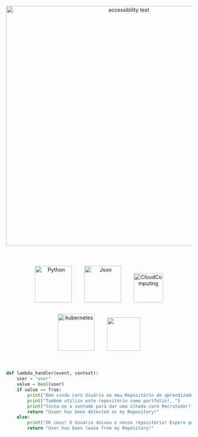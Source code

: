 <p align="center">
  <img src="https://o.remove.bg/downloads/4d8d1a37-ebc8-4bcd-96d7-5b6ba73539aa/Com_cloud_computing__n%C3%B3s_podemos_ir_ao_infino_e_al%C3%A9m_-removebg-preview.png" width="650" alt="accessibility text">
</p>

#

<p align="center">
    <img width="100" hspace="15" vspace="15" src="https://upload.wikimedia.org/wikipedia/commons/1/1f/Python_logo_01.svg" alt="Python">
    <img width="100" hspace="15" vspace="15" src="https://cdn.iconscout.com/icon/free/png-256/json-file-1-504451.png" alt="Json">
    <img width="80" hspace="15" vspace="15" src="https://cdn.pixabay.com/photo/2017/01/31/15/33/linux-2025130_1280.png" alt="CloudComputing">
    <img width="100" hspace="15" vspace="15" src="https://upload.wikimedia.org/wikipedia/commons/0/00/Kubernetes_%28container_engine%29.png" alt="kubernetes">
    <img width="90" hspace="15" vspace="15" src="https://cdn.iconscout.com/icon/free/png-256/amazon-68-722671.png" atl="AWS">
</p1>

#
```python
def lambda_handler(event, context):
    user = "user"
    value = bool(user)
    if value == True:
        print("Bem vindo caro Usuário ao meu Repositório de aprendizado! ")
        print("Também utilizo este repositório como portfólio!, ")
        print("Sinta-se a vontade para dar uma olhada caro Recrutador!")
        return "Usuer has been detected on my Repository!"
    else:
        print("Oh céus! O Usuário deixou o nosso repositório! Espero que ele tenha gostado!")
        return "User has been leave from my Repository!"
```
